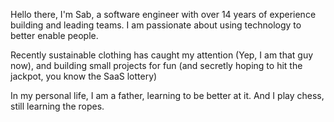 Hello there, I'm Sab, a software engineer with over 14 years of experience building and leading teams. I am passionate about using technology to better enable people. 

Recently sustainable clothing has caught my attention (Yep, I am that guy now), and building small projects for fun (and secretly hoping to hit the jackpot, you know the SaaS lottery)

In my personal life, I am a father, learning to be better at it. And I play chess, still learning the ropes.

